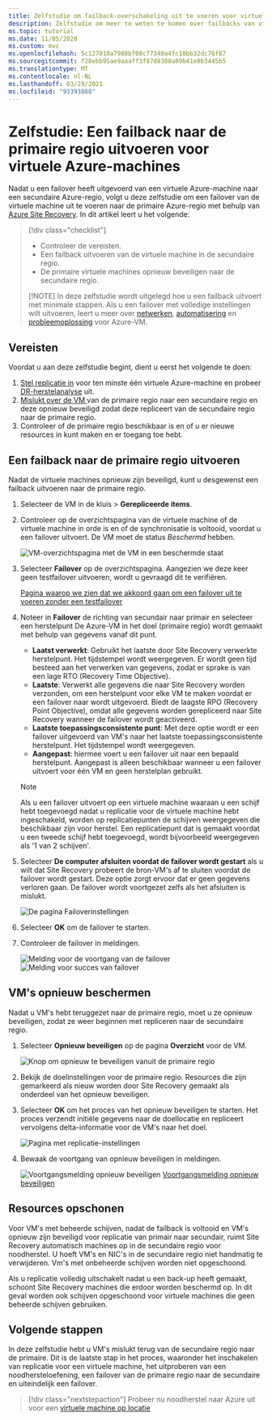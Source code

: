 ```yaml
---
title: Zelfstudie om failback-overschakeling uit te voeren voor virtuele Azure-machines naar een primaire regio voor herstel tijdens noodgevallen met Azure Site Recovery.
description: Zelfstudie om meer te weten te komen over failbacks van virtuele Azure-machines naar een primaire regio met Azure Site Recovery.
ms.topic: tutorial
ms.date: 11/05/2020
ms.custom: mvc
ms.openlocfilehash: 5c127010a7988bf08c77340a4fc10bb32dc76f87
ms.sourcegitcommit: f28ebb95ae9aaaff3f87d8388a09b41e0b3445b5
ms.translationtype: MT
ms.contentlocale: nl-NL
ms.lasthandoff: 03/29/2021
ms.locfileid: "93393888"
---
```

# <a name="tutorial-fail-back-azure-vm-to-the-primary-region"></a>Zelfstudie: Een failback naar de primaire regio uitvoeren voor virtuele Azure-machines

Nadat u een failover heeft uitgevoerd van een virtuele Azure-machine naar een secundaire Azure-regio, volgt u deze zelfstudie om een failover van de virtuele machine uit te voeren naar de primaire Azure-regio met behulp van [Azure Site Recovery](site-recovery-overview.md).  In dit artikel leert u het volgende:

> [!div class="checklist"]
> 
> * Controleer de vereisten.
> * Een failback uitvoeren van de virtuele machine in de secundaire regio.
> * De primaire virtuele machines opnieuw beveiligen naar de secundaire regio.
> 
> [!NOTE]
> In deze zelfstudie wordt uitgelegd hoe u een failback uitvoert met minimale stappen. Als u een failover met volledige instellingen wilt uitvoeren, leert u meer over [netwerken](azure-to-azure-about-networking.md), [automatisering](azure-to-azure-powershell.md) en [probleemoplossing](azure-to-azure-troubleshoot-errors.md) voor Azure-VM.



## <a name="prerequisites"></a>Vereisten

Voordat u aan deze zelfstudie begint, dient u eerst het volgende te doen:

1. [Stel replicatie in](azure-to-azure-tutorial-enable-replication.md) voor ten minste één virtuele Azure-machine en probeer [DR-herstelanalyse](azure-to-azure-tutorial-dr-drill.md) uit.
2. [ Mislukt over de VM ](azure-to-azure-tutorial-failover-failback.md) van de primaire regio naar een secundaire regio en deze opnieuw beveiligd zodat deze repliceert van de secundaire regio naar de primaire regio. 
3. Controleer of de primaire regio beschikbaar is en of u er nieuwe resources in kunt maken en er toegang toe hebt.

## <a name="fail-back-to-the-primary-region"></a>Een failback naar de primaire regio uitvoeren

Nadat de virtuele machines opnieuw zijn beveiligd, kunt u desgewenst een failback uitvoeren naar de primaire regio.

1. Selecteer de VM in de kluis > **Gerepliceerde items**.

2. Controleer op de overzichtspagina van de virtuele machine of de virtuele machine in orde is en of de synchronisatie is voltooid, voordat u een failover uitvoert. De VM moet de status *Beschermd* hebben.

    ![VM-overzichtspagina met de VM in een beschermde staat](./media/azure-to-azure-tutorial-failback/protected-state.png)

3. Selecteer **Failover** op de overzichtspagina. Aangezien we deze keer geen testfailover uitvoeren, wordt u gevraagd dit te verifiëren.

    [ Pagina waarop we zien dat we akkoord gaan om een failover uit te voeren zonder een testfailover ](./media/azure-to-azure-tutorial-failback/no-test.png)

4. Noteer in **Failover** de richting van secundair naar primair en selecteer een herstelpunt De Azure-VM in het doel (primaire regio) wordt gemaakt met behulp van gegevens vanaf dit punt.
   - **Laatst verwerkt**: Gebruikt het laatste door Site Recovery verwerkte herstelpunt. Het tijdstempel wordt weergegeven. Er wordt geen tijd besteed aan het verwerken van gegevens, zodat er sprake is van een lage RTO (Recovery Time Objective).
   -  **Laatste**: Verwerkt alle gegevens die naar Site Recovery worden verzonden, om een herstelpunt voor elke VM te maken voordat er een failover naar wordt uitgevoerd. Biedt de laagste RPO (Recovery Point Objective), omdat alle gegevens worden gerepliceerd naar Site Recovery wanneer de failover wordt geactiveerd.
   - **Laatste toepassingsconsistente punt**: Met deze optie wordt er een failover uitgevoerd van VM's naar het laatste toepassingsconsistente herstelpunt. Het tijdstempel wordt weergegeven.
   - **Aangepast**: hiermee voert u een failover uit naar een bepaald herstelpunt. Aangepast is alleen beschikbaar wanneer u een failover uitvoert voor één VM en geen herstelplan gebruikt.

    > [!NOTE]
    > Als u een failover uitvoert op een virtuele machine waaraan u een schijf hebt toegevoegd nadat u replicatie voor de virtuele machine hebt ingeschakeld, worden op replicatiepunten de schijven weergegeven die beschikbaar zijn voor herstel. Een replicatiepunt dat is gemaakt voordat u een tweede schijf hebt toegevoegd, wordt bijvoorbeeld weergegeven als '1 van 2 schijven'.

4. Selecteer **De computer afsluiten voordat de failover wordt gestart** als u wilt dat Site Recovery probeert de bron-VM's af te sluiten voordat de failover wordt gestart. Deze optie zorgt ervoor dat er geen gegevens verloren gaan. De failover wordt voortgezet zelfs als het afsluiten is mislukt. 

    ![De pagina Failoverinstellingen](./media/azure-to-azure-tutorial-failback/failover.png)    

3. Selecteer **OK** om de failover te starten.
4. Controleer de failover in meldingen.

    ![Melding voor de voortgang van de failover](./media/azure-to-azure-tutorial-failback/notification-progress.png)  
    ![Melding voor succes van failover](./media/azure-to-azure-tutorial-failback/notification-success.png)   

## <a name="reprotect-vms"></a>VM's opnieuw beschermen

Nadat u VM's hebt teruggezet naar de primaire regio, moet u ze opnieuw beveiligen, zodat ze weer beginnen met repliceren naar de secundaire regio.

1. Selecteer **Opnieuw beveiligen** op de pagina **Overzicht** voor de VM.

    ![Knop om opnieuw te beveiligen vanuit de primaire regio](./media/azure-to-azure-tutorial-failback/reprotect.png)  

2. Bekijk de doelinstellingen voor de primaire regio. Resources die zijn gemarkeerd als nieuw worden door Site Recovery gemaakt als onderdeel van het opnieuw beveiligen.
3. Selecteer **OK** om het proces van het opnieuw beveiligen te starten. Het proces verzendt initiële gegevens naar de doellocatie en repliceert vervolgens delta-informatie voor de VM's naar het doel.

     ![Pagina met replicatie-instellingen](./media/azure-to-azure-tutorial-failback/replication-settings.png) 

4. Bewaak de voortgang van opnieuw beveiligen in meldingen. 

    ![ Voortgangsmelding opnieuw beveiligen ](./media/azure-to-azure-tutorial-failback/notification-reprotect-start.png) [ Voortgangsmelding opnieuw beveiligen ](./media/azure-to-azure-tutorial-failback/notification-reprotect-finish.png)
    
  

## <a name="clean-up-resources"></a>Resources opschonen

Voor VM's met beheerde schijven, nadat de failback is voltooid en VM's opnieuw zijn beveiligd voor replicatie van primair naar secundair, ruimt Site Recovery automatisch machines op in de secundaire regio voor noodherstel. U hoeft VM's en NIC's in de secundaire regio niet handmatig te verwijderen. Vm's met onbeheerde schijven worden niet opgeschoond.

Als u replicatie volledig uitschakelt nadat u een back-up heeft gemaakt, schoont Site Recovery machines die erdoor worden beschermd op. In dit geval worden ook schijven opgeschoond voor virtuele machines die geen beheerde schijven gebruiken. 
 
## <a name="next-steps"></a>Volgende stappen

In deze zelfstudie hebt u VM's mislukt terug van de secundaire regio naar de primaire. Dit is de laatste stap in het proces, waaronder het inschakelen van replicatie voor een virtuele machine, het uitproberen van een noodhersteloefening, een failover van de primaire regio naar de secundaire en uiteindelijk een failover.

> [!div class="nextstepaction"]
> Probeer nu noodherstel naar Azure uit voor een [ virtuele machine op locatie ](vmware-azure-tutorial-prepare-on-premises.md)

